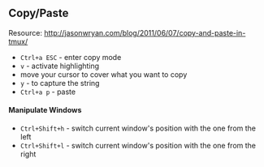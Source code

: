## Copy/Paste

Resource: http://jasonwryan.com/blog/2011/06/07/copy-and-paste-in-tmux/

- `Ctrl+a ESC` - enter copy mode
- `v` - activate highlighting
- move your cursor to cover what you want to copy
- `y` - to capture the string
- `Ctrl+a p` - paste

#### Manipulate Windows

- `Ctrl+Shift+h` - switch current window's position with the one from the left
- `Ctrl+Shift+l` - switch current window's position with the one from the right